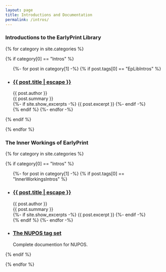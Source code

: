 ```yaml
---
layout: page
title: Introductions and Documentation
permalink: /intros/
---
```


<h3>Introductions to the EarlyPrint Library </h3>
  
{% for category in site.categories %}

  {% if category[0] == "Intros" %}
  <ul class="post-list indentedUL">
    {%- for post in category[1] -%}
    {% if post.tags[0] == "EpLibIntros" %}
    <li>
      <h3 class="mb0">
        <a class="post-link fell f4 near-black link dim" href="{{ post.url | relative_url }}">
          {{ post.title | escape }}
        </a>
      </h3>
      <span class="post-meta">{{ post.author }}</span>
      <div class="post-meta">{{ post.summary }}</div>
      {%- if site.show_excerpts -%}
        {{ post.excerpt }}
      {%- endif -%}
    </li>
    {% endif %}
    {%- endfor -%}
  </ul>
  {% endif %}
  
{% endfor %}

<h3>The Inner Workings of EarlyPrint</h3>

{% for category in site.categories %}

  {% if category[0] == "Intros" %}
  <ul class="post-list indentedUL">
    {%- for post in category[1] -%}
    {% if post.tags[0] == "InnerWorkingsIntros" %}
    <li>
      <h3 class="mb0">
        <a class="post-link fell f4 near-black link dim" href="{{ post.url | relative_url }}">
          {{ post.title | escape }}
        </a>
      </h3>
      <span class="post-meta">{{ post.author }}</span>
      <div class="post-meta">{{ post.summary }}</div>
      {%- if site.show_excerpts -%}
        {{ post.excerpt }}
      {%- endif -%}
    </li>
    {% endif %}
    {%- endfor -%}
    <li>
      <h3 class="mb0">
        <a class="post-link fell f4 near-black link dim" href="http://morphadorner.northwestern.edu/morphadorner/documentation/nupos/">
          The NUPOS tag set
        </a>
      </h3>
      <span class="post-meta">Complete documention for NUPOS.</span>
    </li>
  </ul>
{% endif %}
  
{% endfor %}
